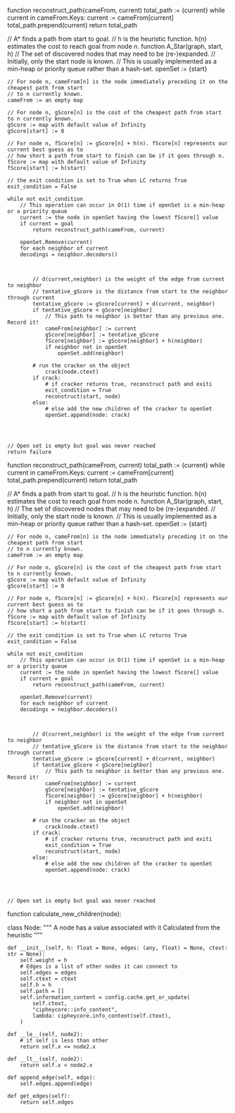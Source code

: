 function reconstruct_path(cameFrom, current)
    total_path := {current}
    while current in cameFrom.Keys:
        current := cameFrom[current]
        total_path.prepend(current)
    return total_path

// A* finds a path from start to goal.
// h is the heuristic function. h(n) estimates the cost to reach goal from node n.
function A_Star(graph, start, h)
    // The set of discovered nodes that may need to be (re-)expanded.
    // Initially, only the start node is known.
    // This is usually implemented as a min-heap or priority queue rather than a hash-set.
    openSet := {start}

    // For node n, cameFrom[n] is the node immediately preceding it on the cheapest path from start
    // to n currently known.
    cameFrom := an empty map

    // For node n, gScore[n] is the cost of the cheapest path from start to n currently known.
    gScore := map with default value of Infinity
    gScore[start] := 0

    // For node n, fScore[n] := gScore[n] + h(n). fScore[n] represents our current best guess as to
    // how short a path from start to finish can be if it goes through n.
    fScore := map with default value of Infinity
    fScore[start] := h(start)
    
    // the exit condition is set to True when LC returns True
    exit_condition = False

    while not exit_condition
        // This operation can occur in O(1) time if openSet is a min-heap or a priority queue
        current := the node in openSet having the lowest fScore[] value
        if current = goal
            return reconstruct_path(cameFrom, current)

        openSet.Remove(current)
        for each neighbor of current
		decodings = neighbor.decoders()
		
	
	
            // d(current,neighbor) is the weight of the edge from current to neighbor
            // tentative_gScore is the distance from start to the neighbor through current
            tentative_gScore := gScore[current] + d(current, neighbor)
            if tentative_gScore < gScore[neighbor]
                // This path to neighbor is better than any previous one. Record it!
                cameFrom[neighbor] := current
                gScore[neighbor] := tentative_gScore
                fScore[neighbor] := gScore[neighbor] + h(neighbor)
                if neighbor not in openSet
                    openSet.add(neighbor)
		
		    # run the cracker on the object
			    crack(node.ctext)
		    if crack:
			    # if cracker returns true, reconstruct path and exiti
			    exit_condition = True
			    reconstruct(start, node)
		    else:
			    # else add the new children of the cracker to openSet
			    openSet.append(node: crack)
		
		
		

    // Open set is empty but goal was never reached
    return failure
    

function reconstruct_path(cameFrom, current)
    total_path := {current}
    while current in cameFrom.Keys:
        current := cameFrom[current]
        total_path.prepend(current)
    return total_path

// A* finds a path from start to goal.
// h is the heuristic function. h(n) estimates the cost to reach goal from node n.
function A_Star(graph, start, h)
    // The set of discovered nodes that may need to be (re-)expanded.
    // Initially, only the start node is known.
    // This is usually implemented as a min-heap or priority queue rather than a hash-set.
    openSet := {start}

    // For node n, cameFrom[n] is the node immediately preceding it on the cheapest path from start
    // to n currently known.
    cameFrom := an empty map

    // For node n, gScore[n] is the cost of the cheapest path from start to n currently known.
    gScore := map with default value of Infinity
    gScore[start] := 0

    // For node n, fScore[n] := gScore[n] + h(n). fScore[n] represents our current best guess as to
    // how short a path from start to finish can be if it goes through n.
    fScore := map with default value of Infinity
    fScore[start] := h(start)
    
    // the exit condition is set to True when LC returns True
    exit_condition = False

    while not exit_condition
        // This operation can occur in O(1) time if openSet is a min-heap or a priority queue
        current := the node in openSet having the lowest fScore[] value
        if current = goal
            return reconstruct_path(cameFrom, current)

        openSet.Remove(current)
        for each neighbor of current
		decodings = neighbor.decoders()
		
	
	
            // d(current,neighbor) is the weight of the edge from current to neighbor
            // tentative_gScore is the distance from start to the neighbor through current
            tentative_gScore := gScore[current] + d(current, neighbor)
            if tentative_gScore < gScore[neighbor]
                // This path to neighbor is better than any previous one. Record it!
                cameFrom[neighbor] := current
                gScore[neighbor] := tentative_gScore
                fScore[neighbor] := gScore[neighbor] + h(neighbor)
                if neighbor not in openSet
                    openSet.add(neighbor)
		
		    # run the cracker on the object
			    crack(node.ctext)
		    if crack:
			    # if cracker returns true, reconstruct path and exiti
			    exit_condition = True
			    reconstruct(start, node)
		    else:
			    # else add the new children of the cracker to openSet
			    openSet.append(node: crack)
		
		
		

    // Open set is empty but goal was never reached
    
function calculate_new_children(node):

    
class Node:
    """
    A node has a value associated with it
    Calculated from the heuristic
    """

    def __init__(self, h: float = None, edges: (any, float) = None, ctext: str = None):
        self.weight = h
        # Edges is a list of other nodes it can connect to
        self.edges = edges
        self.ctext = ctext
        self.h = h
        self.path = []
        self.information_content = config.cache.get_or_update(
            self.ctext,
            "cipheycore::info_content",
            lambda: cipheycore.info_content(self.ctext),
        )

    def __le__(self, node2):
        # if self is less than other
        return self.x <= node2.x

    def __lt__(self, node2):
        return self.x < node2.x

    def append_edge(self, edge):
        self.edges.append(edge)

    def get_edges(self):
        return self.edges
